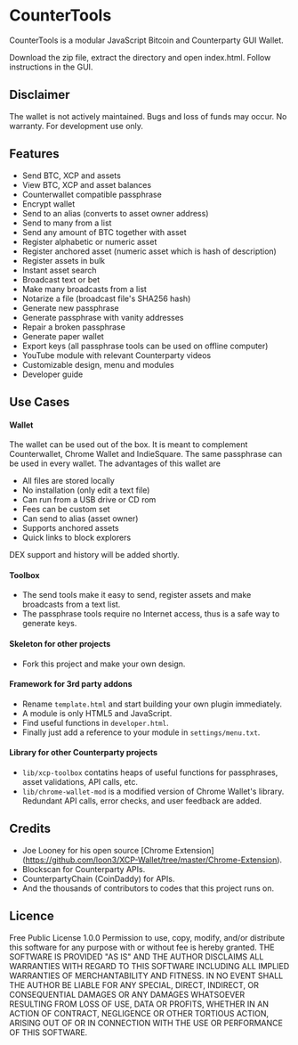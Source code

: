 # CounterTools
CounterTools is a modular JavaScript Bitcoin and Counterparty GUI Wallet.

Download the zip file, extract the directory and open index.html. Follow instructions in the GUI.

## Disclaimer
The wallet is not actively maintained. Bugs and loss of funds may occur. No warranty. For development use only.

## Features
- Send BTC, XCP and assets
- View BTC, XCP and asset balances
- Counterwallet compatible passphrase
- Encrypt wallet
- Send to an alias (converts to asset owner address)
- Send to many from a list
- Send any amount of BTC together with asset
- Register alphabetic or numeric asset
- Register anchored asset (numeric asset which is hash of description)
- Register assets in bulk
- Instant asset search
- Broadcast text or bet
- Make many broadcasts from a list
- Notarize a file (broadcast file's SHA256 hash)
- Generate new passphrase
- Generate passphrase with vanity addresses
- Repair a broken passphrase
- Generate paper wallet
- Export keys (all passphrase tools can be used on offline computer)
- YouTube module with relevant Counterparty videos
- Customizable design, menu and modules
- Developer guide
 
## Use Cases

#### Wallet
The wallet can be used out of the box. It is meant to complement Counterwallet, Chrome Wallet and IndieSquare. The same passphrase can be used in every wallet. The advantages of this wallet are
- All files are stored locally
- No installation (only edit a text file)
- Can run from a USB drive or CD rom
- Fees can be custom set
- Can send to alias (asset owner)
- Supports anchored assets
- Quick links to block explorers

DEX support and history will be added shortly.

#### Toolbox
- The send tools make it easy to send, register assets and make broadcasts from a text list.
- The passphrase tools require no Internet access, thus is a safe way to generate keys.

#### Skeleton for other projects
- Fork this project and make your own design.

#### Framework for 3rd party addons
- Rename `template.html` and start building your own plugin immediately.
- A module is only HTML5 and JavaScript.
- Find useful functions in `developer.html`.
- Finally just add a reference to your module in `settings/menu.txt`.

#### Library for other Counterparty projects
- `lib/xcp-toolbox` contatins heaps of useful functions for passphrases, asset validations, API calls, etc.
- `lib/chrome-wallet-mod` is a modified version of Chrome Wallet's library. Redundant API calls, error checks, and user feedback are added.

## Credits
- Joe Looney for his open source [Chrome Extension] (https://github.com/loon3/XCP-Wallet/tree/master/Chrome-Extension).
- Blockscan for Counterparty APIs.
- CounterpartyChain (CoinDaddy) for APIs.
- And the thousands of contributors to codes that this project runs on.
 
## Licence
Free Public License 1.0.0
Permission to use, copy, modify, and/or distribute this software for any purpose with or without fee is hereby granted.
THE SOFTWARE IS PROVIDED "AS IS" AND THE AUTHOR DISCLAIMS ALL WARRANTIES WITH REGARD TO THIS SOFTWARE INCLUDING ALL IMPLIED WARRANTIES OF MERCHANTABILITY AND FITNESS. IN NO EVENT SHALL THE AUTHOR BE LIABLE FOR ANY SPECIAL, DIRECT, INDIRECT, OR CONSEQUENTIAL DAMAGES OR ANY DAMAGES WHATSOEVER RESULTING FROM LOSS OF USE, DATA OR PROFITS, WHETHER IN AN ACTION OF CONTRACT, NEGLIGENCE OR OTHER TORTIOUS ACTION, ARISING OUT OF OR IN CONNECTION WITH THE USE OR PERFORMANCE OF THIS SOFTWARE.


